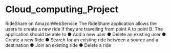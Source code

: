 # Cloud_computing_Project
RideShare on AmazonWebService
The RideShare application allows the users to create a new ride if they are travelling from
point A to point B. The application should be able to
● Add a new user
● Delete an existing user
● Create a new Ride
● Search for an existing ride between a source and a destination
● Join an existing ride
● Delete a ride
